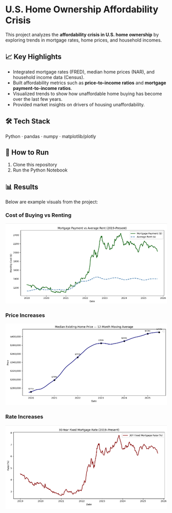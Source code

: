 # U.S. Home Ownership Affordability Crisis

This project analyzes the **affordability crisis in U.S. home ownership** by exploring trends in 
mortgage rates, home prices, and household incomes.

## 📈 Key Highlights
- Integrated mortgage rates (FRED), median home prices (NAR), and household income data (Census).
- Built affordability metrics such as **price-to-income ratios** and **mortgage payment-to-income ratios**.
- Visualized trends to show how unaffordable home buying has become over the last few years.
- Provided market insights on drivers of housing unaffordability.

## 🛠️ Tech Stack
Python · pandas · numpy · matplotlib/plotly

## 🚀 How to Run
1. Clone this repository
2. Run the Python Notebook
   
## 📊 Results

Below are example visuals from the project:

### Cost of Buying vs Renting
![Mortgage versus Rent](images/Mortgage_Payment_Rent.png)

### Price Increases
![Median Price of Homes](images/Median_Home_Prices.png)

### Rate Increases
![Mortgage Rate Increases](images/Mortgage_Rates.png)
